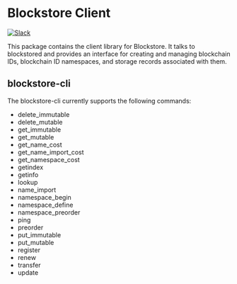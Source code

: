 # Blockstore Client

[![Slack](http://slack.blockstack.org/badge.svg)](http://slack.blockstack.org/)

This package contains the client library for Blockstore.  It talks to blockstored and provides an interface for creating and managing blockchain IDs, blockchain ID namespaces, and storage records associated with them.

## blockstore-cli

The blockstore-cli currently supports the following commands:

* delete_immutable
* delete_mutable
* get_immutable
* get_mutable
* get_name_cost
* get_name_import_cost
* get_namespace_cost
* getindex
* getinfo
* lookup
* name_import
* namespace_begin
* namespace_define
* namespace_preorder
* ping
* preorder
* put_immutable
* put_mutable
* register
* renew
* transfer
* update


